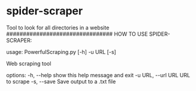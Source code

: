 # spider-scraper
 Tool to look for all directories in a website 
 ################################
 HOW TO USE SPIDER-SCRAPER:
 
usage: PowerfulScraping.py [-h] -u URL [-s]

Web scraping tool

options:
  -h, --help         show this help message and exit
  -u URL, --url URL  URL to scrape
  -s, --save         Save output to a .txt file

